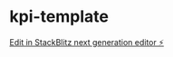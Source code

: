 # kpi-template

[Edit in StackBlitz next generation editor ⚡️](https://stackblitz.com/~/github.com/leuz9/kpi-template)